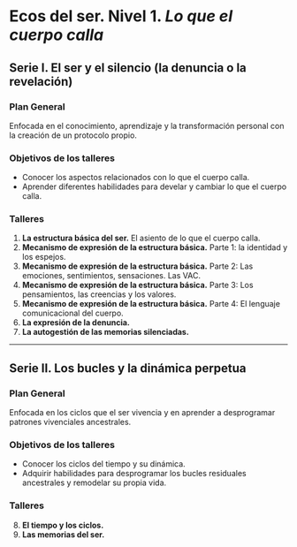 # Ecos del ser. Nivel 1. *Lo que el cuerpo calla*

## Serie I. El ser y el silencio (la denuncia o la revelación)

### Plan General
Enfocada en el conocimiento, aprendizaje y la transformación personal con la creación de un protocolo propio.

### Objetivos de los talleres
- Conocer los aspectos relacionados con lo que el cuerpo calla.
- Aprender diferentes habilidades para develar y cambiar lo que el cuerpo calla.

### Talleres
1. **La estructura básica del ser.** El asiento de lo que el cuerpo calla.  
2. **Mecanismo de expresión de la estructura básica.** Parte 1: la identidad y los espejos.  
3. **Mecanismo de expresión de la estructura básica.** Parte 2: Las emociones, sentimientos, sensaciones. Las VAC.  
4. **Mecanismo de expresión de la estructura básica.** Parte 3: Los pensamientos, las creencias y los valores.  
5. **Mecanismo de expresión de la estructura básica.** Parte 4: El lenguaje comunicacional del cuerpo.  
6. **La expresión de la denuncia.**  
7. **La autogestión de las memorias silenciadas.**  

---

## Serie II. Los bucles y la dinámica perpetua

### Plan General
Enfocada en los ciclos que el ser vivencia y en aprender a desprogramar patrones vivenciales ancestrales.

### Objetivos de los talleres
- Conocer los ciclos del tiempo y su dinámica.  
- Adquirir habilidades para desprogramar los bucles residuales ancestrales y remodelar su propia vida.

### Talleres
8. **El tiempo y los ciclos.**  
9. **Las memorias del ser.**
